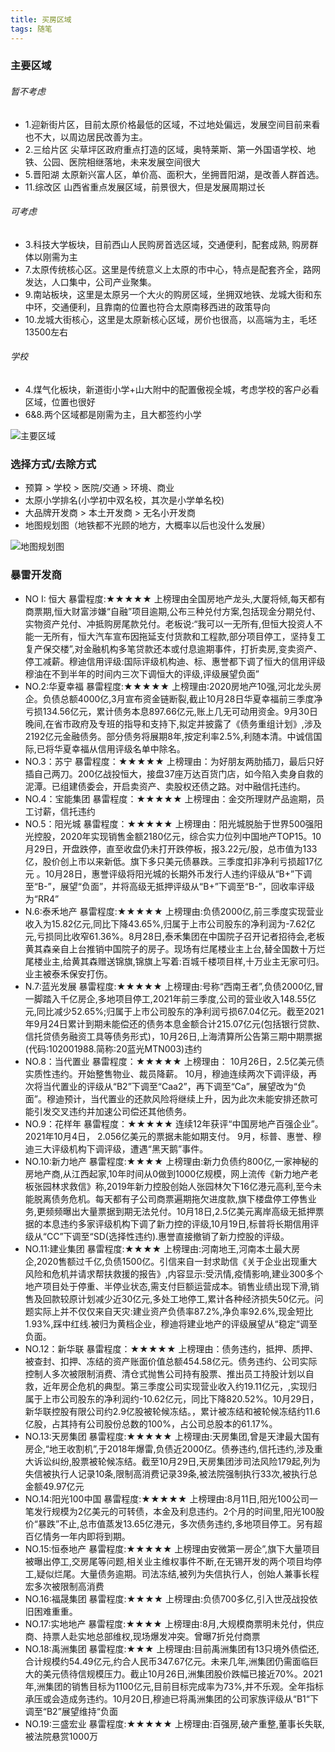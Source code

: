 ```yaml
---
title: 买房区域
tags: 随笔
---
```

### 主要区域

###### 暂不考虑
* 1.迎新街片区，目前太原价格最低的区域，不过地处偏远，发展空间目前来看也不大，以周边居民改善为主。
* 2.三给片区 尖草坪区政府重点打造的区域，奥特莱斯、第一外国语学校、地铁、公园、医院相继落地，未来发展空间很大
* 5.晋阳湖 太原新兴富人区，单价高、面积大，坐拥晋阳湖，是改善人群首选。
* 11.综改区 山西省重点发展区域，前景很大，但是发展周期过长

###### 可考虑
* 3.科技大学板块，目前西山人民购房首选区域，交通便利，配套成熟, 购房群体以刚需为主
* 7.太原传统核心区。这里是传统意义上太原的市中心，特点是配套齐全，路网发达，人口集中，公司产业聚集。
* 9.南站板块，这里是太原另一个大火的购房区域，坐拥双地铁、龙城大街和东中环，交通便利，且靠南的位置也符合太原南移西进的政策导向
* 10.龙城大街核心，这里是太原新核心区域，房价也很高，以高端为主，毛坯13500左右

###### 学校
* 4.煤气化板块，新道街小学+山大附中的配置傲视全城，考虑学校的客户必看区域，位置也很好
* 6&8.两个区域都是刚需为主，且大都签约小学

![主要区域](https://pic2.zhimg.com/80/v2-65301de986a930bcf9b443f34482823d_1440w.jpg)

### 选择方式/去除方式

* 预算 > 学校 > 医院/交通 > 环境、商业
* 太原小学排名(小学初中双名校，其次是小学单名校)
* 大品牌开发商 > 本土开发商 > 无名小开发商
* 地图规划图（地铁都不光顾的地方，大概率以后也没什么发展）

![地图规划图](https://pic2.zhimg.com/v2-9fdbf20ae97c15c7bac732779be0fca1_r.jpg)

### 暴雷开发商

* NO I: 恒大 暴雷程度:★★★★★
上榜理由全国房地产龙头,大厦将倾,每天都有商票期,恒大财富涉嫌“自融”项目逾期,公布三种兑付方案,包括现金分期兑付、实物资产兑付、冲抵购房尾款兑付。老板说:“我可以一无所有,但恒大投资人不能一无所有，恒大汽车宣布因拖延支付货款和工程款,部分项目停工，坚持复工复产保交楼”,对金融机构多笔贷款还本或付息逾期事件，打折卖房,变卖资产、停工减薪。穆迪信用评级:国际评级机构迪、标、惠誉都下调了恒大的信用评级穆油在不到半年的时间内三次下调恒大的评级,评级展望负面”
* NO.2:华夏幸福 暴雷程度:★★★★★
上榜理由:2020房地产10强,河北龙头房企。负债总额4000亿,3月宣布资金链断裂,截止10月28日华夏幸福前三季度净亏损134.56亿元，累计债务本息897.66亿元,账上几无可动用资金。9月30日晚间,在省市政府及专班的指导和支持下,拟定并披露了《债务重组计划》,涉及2192亿元金融债务。部分债务将展期8年,按定利率2.5%,利随本清。中诚信国际,已将华夏幸福从信用评级名单中除名。
* NO.3：苏宁 暴雷程度：★★★★★
上榜理由：为好朋友两肋插刀，最后只好插自己两刀。200亿战投恒大，接盘37座万达百货门店，如今陷入卖身自救的泥潭。已组建债委会，开启卖资产、卖股权还债之路。对中融信托违约。
* NO.4：宝能集团 暴雷程度：★★★★★
上榜理由：金交所理财产品逾期，员工讨薪，信托违约
* NO.5：阳光城 暴雷程度：★★★★★
上榜理由：阳光城脱胎于世界500强阳光控股，2020年实现销售金额2180亿元，综合实力位列中国地产TOP15。10月29日，开盘跌停，直至收盘仍未打开跌停板，报3.22元/股，总市值为133亿，股价创上市以来新低。旗下多只美元债暴跌。三季度扣非净利亏损超17亿元 。10月28日，惠誉评级将阳光城的长期外币发行人违约评级从“B+”下调至“B-”，展望“负面”，并将高级无抵押评级从“B+”下调至“B-”，回收率评级为“RR4”
* N.6:泰禾地产 暴雷程度:★★★★★
上榜理由:负债2000亿,前三季度实现营业收入为15.82亿元,同比下降43.65%,归属于上市公司股东的净利润为-7.62亿元,亏损同比收窄61.36%。8月28日,泰禾集团在中国院子召开记者招待会,老板黄其森亲自上台推销中国院子的房子。现场有烂尾楼业主上台,替全国数十万烂尾楼业主,给黄其森赠送锦旗,锦旗上写着:百城千楼项目样,十万业主无家可归。业主被泰禾保安打伤。
* N.7:蓝光发展 暴雷程度:★★★★★
上榜理由:号称“西南王者”,负债2000亿,冒一脚踏入千亿房企,多地项目停工,2021年前三季度,公司的营业收入148.55亿元,同比减少52.65%;归属于上市公司股东的净利润亏损67.04亿元。截至2021年9月24日累计到期未能偿还的债务本息金额合计215.07亿元(包括银行贷款、信托贷债务融资工具等债务形式)，10月26日,上海清算所公告第三期中期票据(代码:102001988.简称:20蓝光MTN003)违约
* NO.8：当代置业 暴雷程度：★★★★★
上榜理由：
10月26日，2.5亿美元债实质性违约。开始整售物业、裁员降薪。
10月，穆迪连续两次下调评级，再次将当代置业的评级从“B2”下调至“Caa2”，再下调至“Ca”，展望改为“负面”。穆迪预计，当代置业的还款风险将继续上升，因为此次未能安排还款可能引发交叉违约并加速公司偿还其他债务。
* NO.9：花样年 暴雷程度：★★★★★
连续12年获评“中国房地产百强企业”。2021年10月4日， 2.056亿美元的票据未能如期支付。
9月，标普、惠誉、穆迪三大评级机构下调评级，遭遇“黑天鹅”事件。
* NO.10:新力地产 暴雷程度:★★★★
上榜理由:新力负债约800亿,一家神秘的房地产商,从江西起家,10年时间从0做到1000亿规模，网上流传《新力地产老板张园林求救信》称,2019年新力控股创始人张园林欠下16亿港元高利,至今未能脱离债务危机。每天都有子公司商票遍期拖欠进度款,旗下楼盘停工停售业务,更频频曝出大量票据到期无法兑付。10月18日,2.5亿美元离岸高级无抵押票据的本息违约多家评级机构下调了新力控的评级,10月19日,标普将长期信用评级从“CC”下调至“SD(选择性违约).惠誉直接撤销了新力控股的评级。
* NO.11:建业集团 暴雷程度:★★★★
上榜理由:河南地王,河南本土最大房企,2020售额过千亿,负债1500亿。引信来自一封求助信《关于企业出现重大风险和危机并请求帮扶救援的报告》,内容显示:受汛情,疫情影响,建业300多个地产项目处于停重、半停业状态,需支付巨额运营成本。销售业绩出现下滑,销售及回款较原计划减少近30亿元,多处工地停工,累计各种经济损失50亿元。问题实际上并不仅仅来自天灾:建业资产负债率87.2%,净负率92.6%,现金短比1.93%,踩中红线.被归为黄档企业，穆迪将建业地产的评级展望从“稳定“调至负面。
* NO.12：新华联 暴雷程度：★★★★★
上榜理由：债务违约，抵押、质押、被查封、扣押、冻结的资产账面价值总额454.58亿元。债务违约、公司实际控制人多次被限制消费、清仓式抛售公司持有股票、推出员工持股计划以自救，近年房企危机的典型。第三季度公司实现营业收入约19.11亿元，,实现归属于上市公司股东的净利润约-10.62亿元，同比下降820.52%。10月29日，新华联控股有限公司约2.9亿股被轮候冻结。，累计被冻结和被轮候冻结约11.6亿股，占其持有公司股份总数的100%，占公司总股本的61.17%。
* NO.13:天房集团 暴雷程度:★★★★★
上榜理由:天房集团,曾是天津最大国有房企,“地王收割机”,于2018年爆雷,负债近2000亿。债券违约,信托违约,涉及重大诉讼纠纷,股票被轮候冻结。截至10月29日,天房集团涉司法风险179起,列为失信被执行人记录10条,限制高消费记录39条,被法院强制执行33次,被执行总金额49.97亿元
* NO.14:阳光100中国 暴雷程度:★★★★★
上榜理由:8月11日,阳光100公司一笔发行规模为2亿美元的可转债，本金及利息违约。2个月的时间里,阳光100股价“暴跌”不止,总市值蒸发13.65亿港元，多次债务违约,多地项目停工。另有超百亿情务一年内即将到期。
* NO.15:恒泰地产 暴雷程度:★★★★★
上榜理由安微第一房企”,旗下大量项目被曝出停工,交房尾等问题,相关业主维权事件不断,在无锡开发的两个项目均停工,疑似烂尾。大量债务逾期。司法冻结,被列为失信执行人，创始人兼事长程宏多次被限制高消费
* NO.16:福晟集团 暴雷程度:★★★★
上榜理由:负债700多亿,引入世茂战投依旧困难重重。
* NO.17:实地地产 暴雷程度:★★★★
上榜理由:8月,大规模商票明未兑付，供应商、持票人赴实地总部维权,现场爆发冲突。曾曝7折兑付商票
* NO.18:禹洲集团 暴雷程度:★★★
上榜理由:目前禹洲集团有13只境外债偿还,合计规模约54.49亿元,约合人民币347.67亿元。未来几年,洲集团仍需面临巨大的美元债待信规模压力。截止10月26日,洲集团股价跌幅已接近70%。2021年,洲集团的销售目标为1100亿元,目前目标完成率为73%,并不乐观。全年指标承压或会造成务违约。10月20日,穆迪已将禹洲集团的公司家族评级从“B1“下调至“B2”展望维持“负面
* NO.19:三盛宏业 暴雷程度:★★★★★
上榜理由:百强房,破产重整,董事长失联,被法院悬赏1000万